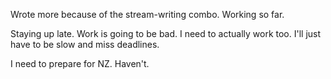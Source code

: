 Wrote more because of the stream-writing combo. Working so far.

Staying up late. Work is going to be bad. I need to actually work too. I'll just have to be slow and miss deadlines.

I need to prepare for NZ. Haven't.
